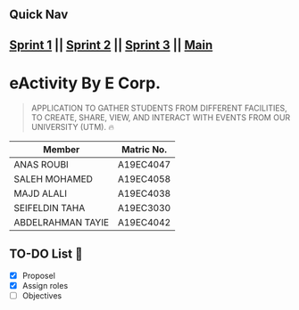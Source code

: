 ## Quick Nav
[Sprint 1](https://github.com/xhzeem/eActivity/tree/Sprint-1) || [Sprint 2](https://github.com/xhzeem/eActivity/tree/sprint-2) ||  [Sprint 3](https://github.com/xhzeem/eActivity/tree/sprint-3) || [Main](https://github.com/xhzeem/eActivity/tree/main) 
------------------------

# eActivity By E Corp. 
> APPLICATION TO GATHER STUDENTS FROM DIFFERENT FACILITIES, TO CREATE, SHARE, VIEW, AND INTERACT WITH EVENTS FROM OUR UNIVERSITY (UTM). 🔥
 

| Member   | Matric No. |
| ------------- | ------------- |
| ANAS ROUBI  | A19EC4047  |
| SALEH MOHAMED  | A19EC4058  |
| MAJD ALALI  | A19EC4038  |
| SEIFELDIN TAHA | A19EC3030  |
| ABDELRAHMAN TAYIE | A19EC4042 |

## TO-DO List 📃
- [x] Proposel
- [x] Assign roles
- [ ] Objectives 
